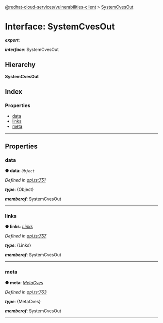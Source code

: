 [@redhat-cloud-services/vulnerabilities-client](../README.md) > [SystemCvesOut](../interfaces/systemcvesout.md)

# Interface: SystemCvesOut

*__export__*: 

*__interface__*: SystemCvesOut

## Hierarchy

**SystemCvesOut**

## Index

### Properties

* [data](systemcvesout.md#data)
* [links](systemcvesout.md#links)
* [meta](systemcvesout.md#meta)

---

## Properties

<a id="data"></a>

###  data

**● data**: *`Object`*

*Defined in [api.ts:751](https://github.com/RedHatInsights/javascript-clients/blob/master/packages/vulnerabilities/api.ts#L751)*

*__type__*: {Object}

*__memberof__*: SystemCvesOut

___
<a id="links"></a>

###  links

**● links**: *[Links](links.md)*

*Defined in [api.ts:757](https://github.com/RedHatInsights/javascript-clients/blob/master/packages/vulnerabilities/api.ts#L757)*

*__type__*: {Links}

*__memberof__*: SystemCvesOut

___
<a id="meta"></a>

###  meta

**● meta**: *[MetaCves](metacves.md)*

*Defined in [api.ts:763](https://github.com/RedHatInsights/javascript-clients/blob/master/packages/vulnerabilities/api.ts#L763)*

*__type__*: {MetaCves}

*__memberof__*: SystemCvesOut

___

